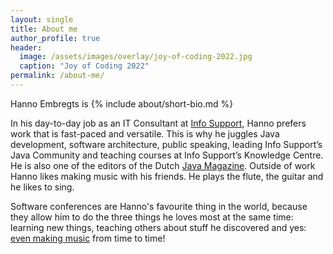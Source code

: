 ```yaml
---
layout: single
title: About me
author_profile: true
header:
  image: /assets/images/overlay/joy-of-coding-2022.jpg
  caption: "Joy of Coding 2022"
permalink: /about-me/
---
```


Hanno Embregts is {% include about/short-bio.md %}

In his day-to-day job as an IT Consultant at [Info Support](https://www.infosupport.com), Hanno prefers work that is fast-paced and versatile. This is why he juggles Java development, software architecture, public speaking, leading Info Support’s Java Community and teaching courses at Info Support’s Knowledge Centre. He is also one of the editors of the Dutch [Java Magazine](https://nljug.org/category/java-magazine/). Outside of work Hanno likes making music with his friends. He plays the flute, the guitar and he likes to sing.

Software conferences are Hanno's favourite thing in the world, because they allow him to do the three things he loves most at the same time: learning new things, teaching others about stuff he discovered and yes: [even making music](/talks/#what-stairway-to-heaven-can-teach-us-about-software-development) from time to time!
